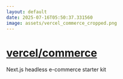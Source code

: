 ```yaml
---
layout: default
date: 2025-07-16T05:50:37.331560
image: assets/vercel_commerce_cropped.png
---
```


# [vercel/commerce](https://github.com/vercel/commerce)

Next.js headless e-commerce starter kit

